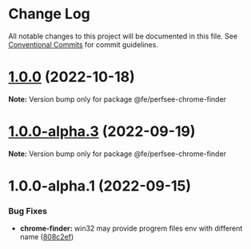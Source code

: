 # Change Log

All notable changes to this project will be documented in this file.
See [Conventional Commits](https://conventionalcommits.org) for commit guidelines.

# [1.0.0](https://github.com/perfsee/perfsee/compare/v1.0.0-alpha.4...v1.0.0) (2022-10-18)

**Note:** Version bump only for package @fe/perfsee-chrome-finder

# [1.0.0-alpha.3](https://github.com/perfsee/perfsee/compare/v1.0.0-alpha.2...v1.0.0-alpha.3) (2022-09-19)

**Note:** Version bump only for package @fe/perfsee-chrome-finder

# 1.0.0-alpha.1 (2022-09-15)

### Bug Fixes

- **chrome-finder:** win32 may provide progrem files env with different name ([808c2ef](https://github.com/perfsee/perfsee/commit/808c2ef9a543ece76a55362a2c6b728b9e34cc70))
